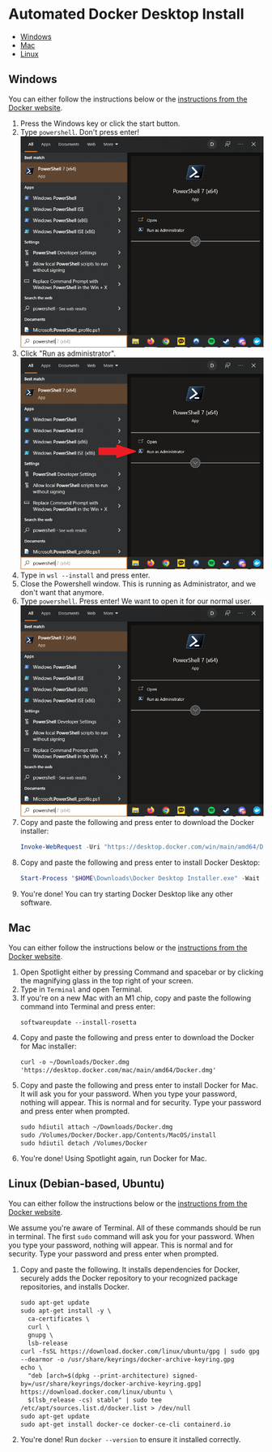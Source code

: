 # Automated Docker Desktop Install

* [Windows](#windows)
* [Mac](#mac)
* [Linux](#linux-debian-based-ubuntu)

## Windows

You can either follow the instructions below or the [instructions from the Docker website](https://docs.docker.com/desktop/windows/install/).

1. Press the Windows key or click the start button.
2. Type `powershell`. Don't press enter!
    ![search for powershell](images/windows-powershell-search.png)
3. Click "Run as administrator".
    ![run as administrator](images/windows-powershell-admin.png)
4. Type in `wsl --install` and press enter.
5. Close the Powershell window. This is running as Administrator, and we don't want that anymore.
6. Type `powershell`. Press enter! We want to open it for our normal user.
    ![search for powershell](images/windows-powershell-search.png)
7. Copy and paste the following and press enter to download the Docker installer:
    ```powershell
   Invoke-WebRequest -Uri "https://desktop.docker.com/win/main/amd64/Docker%20Desktop%20Installer.exe" -Outfile "$HOME\Downloads\Docker Desktop Installer.exe" 
    ```
8. Copy and paste the following and press enter to install Docker Desktop:
    ```powershell
   Start-Process "$HOME\Downloads\Docker Desktop Installer.exe" -Wait install
    ```
9. You're done! You can try starting Docker Desktop like any other software.

## Mac

You can either follow the instructions below or the [instructions from the Docker website](https://docs.docker.com/desktop/mac/install/).

1. Open Spotlight either by pressing Command and spacebar or by clicking the magnifying glass in the top right of your screen.
2. Type in `Terminal` and open Terminal.
3. If you're on a new Mac with an M1 chip, copy and paste the following command into Terminal and press enter:
    ```shell
    softwareupdate --install-rosetta
    ```
4. Copy and paste the following and press enter to download the Docker for Mac installer:
    ```shell
    curl -o ~/Downloads/Docker.dmg 'https://desktop.docker.com/mac/main/amd64/Docker.dmg'
    ```
5. Copy and paste the following and press enter to install Docker for Mac. It will ask you for your password. When you type your password, nothing will appear. This is normal and for security. Type your password and press enter when prompted.
    ```shell
    sudo hdiutil attach ~/Downloads/Docker.dmg
    sudo /Volumes/Docker/Docker.app/Contents/MacOS/install
    sudo hdiutil detach /Volumes/Docker
    ```
6. You're done! Using Spotlight again, run Docker for Mac.

## Linux (Debian-based, Ubuntu)

You can either follow the instructions below or the [instructions from the Docker website](https://docs.docker.com/engine/install/ubuntu/).

We assume you're aware of Terminal. All of these commands should be run in terminal. The first `sudo` command will ask you for your password. When you type your password, nothing will appear. This is normal and for security. Type your password and press enter when prompted.

1. Copy and paste the following. It installs dependencies for Docker, securely adds the Docker repository to your recognized package repositories, and installs Docker.
    ```shell
    sudo apt-get update
    sudo apt-get install -y \
      ca-certificates \
      curl \
      gnupg \
      lsb-release
    curl -fsSL https://download.docker.com/linux/ubuntu/gpg | sudo gpg --dearmor -o /usr/share/keyrings/docker-archive-keyring.gpg
    echo \
      "deb [arch=$(dpkg --print-architecture) signed-by=/usr/share/keyrings/docker-archive-keyring.gpg] https://download.docker.com/linux/ubuntu \
      $(lsb_release -cs) stable" | sudo tee /etc/apt/sources.list.d/docker.list > /dev/null
    sudo apt-get update
    sudo apt-get install docker-ce docker-ce-cli containerd.io
    ```
2. You're done! Run `docker --version` to ensure it installed correctly.
